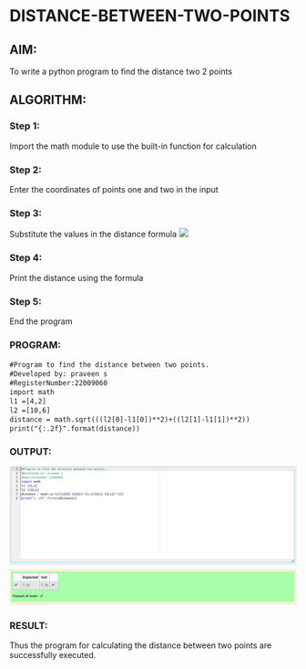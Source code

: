 # DISTANCE-BETWEEN-TWO-POINTS

## AIM:

To write a python program to find the distance two 2 points

## ALGORITHM:

### Step 1:
Import the math module to use the built-in function for calculation  
### Step 2: 
Enter the coordinates of points one and two in the input 
### Step 3: 
Substitute the values in the distance formula 
![](formula.jpg)
### Step 4: 
Print the distance using the formula 
### Step 5: 
End the program

### PROGRAM:
```
#Program to find the distance between two points.
#Developed by: praveen s
#RegisterNumber:22009060
import math 
l1 =[4,2]
l2 =[10,6]
distance = math.sqrt(((l2[0]-l1[0])**2)+((l2[1]-l1[1])**2))
print("{:.2f}".format(distance))
```
  
### OUTPUT:
![](diffbetweentwopoints.png)

### RESULT:

Thus the program for calculating the distance between two points are successfully executed.
